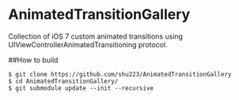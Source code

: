 AnimatedTransitionGallery
=========================

Collection of iOS 7 custom animated transitions using UIViewControllerAnimatedTransitioning protocol.


##How to build

````
$ git clone https://github.com/shu223/AnimatedTransitionGallery
$ cd AnimatedTransitionGallery/
$ git submodule update --init --recursive
````
